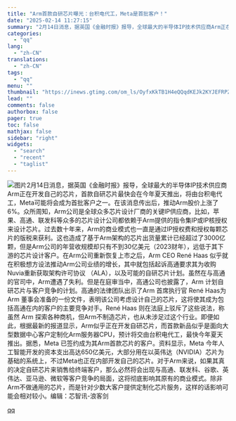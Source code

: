 ```yaml
---
title: "Arm首款自研芯片曝光：台积电代工，Meta是首批客户！"
date: "2025-02-14 11:27:15"
summary: "2月14日消息，据英国《金融时报》报导，全球最大的半导体IP技术供应商Arm正在开发自己的芯片，首款..."
categories:
  - "qq"
lang:
  - "zh-CN"
translations:
  - "zh-CN"
tags:
  - "qq"
menu: ""
thumbnail: "https://inews.gtimg.com/om_ls/OyfxKkTB1H4eQQqdKEJk2KYJEFRPZQGYxkN7jnZT0wwRAAA_640360/0"
lead: ""
comments: false
authorbox: false
pager: true
toc: false
mathjax: false
sidebar: "right"
widgets:
  - "search"
  - "recent"
  - "taglist"
---
```


![图片](https://inews.gtimg.com/om_bt/OVhWRo5cvHFyO9GCmBXzflGbbZOGAYaaDrtSke_kmaKgwAA/641)2月14日消息，据英国《金融时报》报导，全球最大的半导体IP技术供应商Arm正在开发自己的芯片，首款自研芯片最快会在今年夏天推出，将由台积电代工，Meta可能将会成为首批客户之一。在该消息传出后，推动Arm股价上涨了6%。众所周知，Arm公司是全球众多芯片设计厂商的关键IP供应商，比如，苹果、高通、联发科等众多的芯片设计公司都依赖于Arm提供的指令集IP或IP核授权来设计芯片。过去数十年来，Arm的商业模式也一直是通过IP授权费和授权每颗芯片的版税来获利。这也造成了基于Arm架构的芯片出货量累计已经超过了3000亿颗，但是Arm公司的年营收规模却只有不到30亿美元（2023财年），远低于其下游的芯片设计客户。在Arm公司重新恢复上市之后，Arm CEO René Haas 似乎就在积极想方设法推动Arm公司业绩的增长，其中就包括起诉高通要求其为收购Nuvia重新获取架构许可协议 （ALA），以及可能的自研芯片计划。虽然在与高通的官司中，Arm遭遇了失利。但是在庭审当中，高通公司也披露了，Arm 计划自研芯片与客户竞争的计划。高通的法律团队出示了Arm 首席执行官 René Haas为 Arm 董事会准备的一份文件，表明该公司考虑设计自己的芯片，这将使其成为包括高通在内的客户的主要竞争对手。René Haas 则在法庭上驳斥了这些说法，称虽然 Arm 探索各种商机，但Arm不制造芯片，也从未涉足过这个行业。即便如此，根据最新的报道显示，Arm似乎正在开发自研芯片，而首款新品似乎是面向大型数据中心客户定制化Arm服务器CPU，预计将交由台积电代工，最快今年夏天推出。据悉，Meta 已签约成为其Arm首款芯片的客户。资料显示，Meta 今年人工智能开发的资本支出高达650亿美元，大部分用在以英伟达（NVIDIA）芯片为基础的系统上，不过Meta也正在内部开发自己的芯片。对于Arm来说，如果其真的决定自研芯片来销售给终端客户，那么必然将会出现与高通、联发科、谷歌、英伟达、亚马逊、微软等客户竞争的局面，这将彻底影响其原有的商业模式。除非Arm不做通用的芯片，而是针对少数大客户提供定制化芯片服务，这样的话影响可能会相对较小。编辑：芯智讯-浪客剑

[qq](https://new.qq.com/rain/a/20250214A03D1100)
